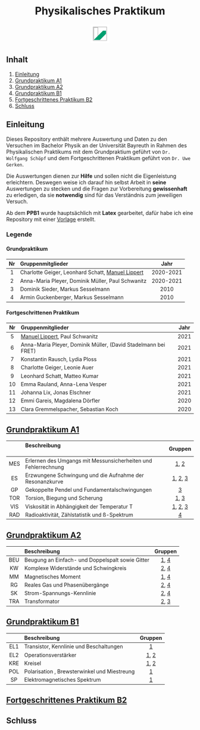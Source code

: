 <h1 align="center">Physikalisches Praktikum</h1>
<p align="center">
  <img src="UniBT_Logo.jpeg" width = 50/>
</p>

## Inhalt
1) [Einleitung](#einleitung)
2) [Grundpraktikum A1](#grundpraktikum-a1)
3) [Grundpraktikum A2](#grundpraktikum-a2)
4) [Grundpraktikum B1](#grundpraktikum-b1)
5) [Fortgeschrittenes Praktikum B2](#fortgeschrittenes-praktikum-b2)
6) [Schluss](#schluss)

## Einleitung
Dieses Repository enthält mehrere Auswertung und Daten zu den Versuchen im Bachelor Physik an der Universität Bayreuth in Rahmen des Physikalischen Praktikums mit dem Grundpraktium geführt von ``Dr. Wolfgang Schöpf`` und dem Fortgeschrittenen Praktikum geführt von ``Dr. Uwe Gerken``.

Die Auswertungen dienen zur **Hilfe** und sollen nicht die Eigenleistung erleichtern. Deswegen weise ich darauf hin selbst Arbeit in **seine** Auswertungen zu stecken und die Fragen zur Vorbereitung **gewissenhaft** zu erledigen, da sie **notwendig** sind für das Verständnis zum jeweiligen Versuch.

Ab dem **PPB1** wurde hauptsächlich mit **Latex** gearbeitet, dafür habe ich eine Repository mit einer [Vorlage](https://github.com/ManeLippert/PraktikumsVorlage) erstellt.

### Legende

#### Grundpraktikum

| Nr | Gruppenmitglieder                                                                   |   Jahr    |
|:--:|:------------------------------------------------------------------------------------|:---------:|
| 1  | Charlotte Geiger, Leonhard Schatt, [Manuel Lippert](https://github.com/ManeLippert) | 2020-2021 |
| 2  | Anna-Maria Pleyer, Dominik Müller, Paul Schwanitz                                   | 2020-2021 |
| 3  | Dominik Sieder, Markus Sesselmann                                                   |   2010    |
| 4  | Armin Guckenberger, Markus Sesselmann                                               |   2010    |

#### Fortgeschrittenen Praktikum

| Nr | Gruppenmitglieder                                                                   |   Jahr    |
|:--:|:------------------------------------------------------------------------------------|:---------:|
| 5  | [Manuel Lippert](https://github.com/ManeLippert), Paul Schwanitz                    |   2021    |
| 6  | Anna-Maria Pleyer, Dominik Müller, (David Stadelmann bei FRET)                      |   2021    |
| 7  | Konstantin Rausch, Lydia Ploss                                                      |   2021    |
| 8  | Charlotte Geiger, Leonie Auer                                                       |   2021    |
| 9  | Leonhard Schatt, Matteo Kumar                                                       |   2021    |
| 10 | Emma Rauland, Anna-Lena Vesper                                                      |   2021    |
| 11 | Johanna Lix, Jonas Elschner                                                         |   2021    |
| 12 | Emmi Gareis, Magdalena Dörfler                                                      |   2020    |
| 13 | Clara Gremmelspacher, Sebastian Koch                                                |   2020    |

## [Grundpraktikum A1](/PPA1)

|         | Beschreibung <img width=500/>                                                      |   Gruppen   |
|:-------:|:------------------------------------------------------------------------------------|:-----------:|
| MES     | Erlernen des Umgangs mit Messunsicherheiten und Fehlerrechnung                      | [1](/PPA1/Versuch_MES/Charlotte_Leo_Manuel/Versuch_MES.pdf), [2](/PPA1/Versuch_MES/Anna-Maria_Dominik_Paul/Auswerteheft%20MES.pdf) |
| ES      | Erzwungene Schwingung und die Aufnahme der Resonanzkurve                            | [1](/PPA1/Versuch_ES/Charlotte_Leo_Manuel/), [2](/PPA1/Versuch_ES/Anna-Maria_Dominik_Paul/Auswerteheft_ES.pdf), [3](/PPA1/Versuch_ES/Dominik_Markus/Versuch_ES.pdf) |
| GP      | Gekoppelte Pendel und Fundamentalschwingungen                                       | [3](/PPA1/Versuch_GP/Markus_Dominik/Versuch_GP.pdf) |
| TOR     | Torsion, Biegung und Scherung                                                       | [1](/PPA1/Versuch_TOR/Charlotte_Leo_Manuel/Versuch_TOR.pdf), [3](/PPA1/Versuch_TOR/Dominik_Markus/Versuch_TOR.pdf) |
| VIS     | Viskosität in Abhängigkeit der Temperatur T                                         | [1](/PPA1/Versuch_VIS/Charlotte_Leo_Manuel/Versuch_VIS.pdf), [2](/PPA1/Versuch_VIS/Anna-Maria_Dominik_Paul/Auswerteheft_VIS.pdf), [3](/PPA1/Versuch_VIS/Dominik_Markus/Versuch_VIS.pdf) |
| RAD     | Radioaktivität, Zählstatistik und ß-Spektrum                                        | [4](/PPA1/Versuch_RAD/Achim_Markus/Versuch_RAD.pdf) |
## [Grundpraktikum A2](/PPA2)

|         | Beschreibung                                                                        |   Gruppen   |
|:-------:|:------------------------------------------------------------------------------------|:-----------:|
| BEU     | Beugung an Einfach- und Doppelspalt sowie Gitter                                    | [1](/PPA2/Versuch_BEU/Charlotte_Leo_Manuel/Versuch_BEU.pdf), [4](/PPA2/Versuch_BEU/Achim_Markus/Versuch_BEU.pdf) |
| KW      | Komplexe Widerstände und Schwingkreis                                               | [2](/PPA2/Versuch_KW/Anna-Maria_Dominik_Paul/Auswertung%20KW.pdf), [4](/PPA2/Versuch_KW/Achim_Markus/Versuch_KW.pdf) |
| MM      | Magnetisches Moment                                                                 | [1](/PPA2/Versuch_MM/Charlotte_Leo_Manuel/Versuch_MM.pdf), [4](/PPA2/Versuch_MM/Achim_Markus/Versuch_MM.pdf) |
| RG      | Reales Gas und Phasenübergänge                                                      | [2](/PPA2/Versuch_RG/Anna-Maria_Dominik_Paul/Auswerteheft_RG.pdf), [4](/PPA2/Versuch_RG/Achim_Markus/Versuch_RG.pdf) |
| SK      | Strom-Spannungs-Kennlinie                                                           | [2](/PPA2/Versuch_SK/Anna-Maria_Dominik_Paul/), [4](/PPA2/Versuch_SK/Achim_Markus/Versuch_SK.pdf) |
| TRA     | Transformator                                                                       | [2](/PPA2/Versuch_TRA/Anna-Maria_Dominik_Paul/Auswertung%20TRA.pdf), [3](/PPA2/Versuch_TRA/Dominik_Markus/Versuch_TRA.pdf) |

## [Grundpraktikum B1](/PPB1)

|         | Beschreibung                                                                        |   Gruppen   |
|:-------:|:------------------------------------------------------------------------------------|:-----------:|
| EL1     | Transistor, Kennlinie und Beschaltungen                                             | [1](/PPB1/Versuch_EL1/Charlotte_Leo_Manuel/Versuch_EL1.pdf) |
| EL2     | Operationsverstärker                                                                | [1](/PPB1/Versuch_EL2/Charlotte_Leo_Manuel/Versuch_EL2.pdf), [2](/PPB1/Versuch_EL2/Anna-Maria_Dominik_Paul/Master.pdf) |
| KRE     | Kreisel                                                                             | [1](/PPB1/Versuch_KRE/Charlotte_Leo_Manuel/Versuch_KRE.pdf), [2](/PPB1/Versuch_KRE/Anna-Maria_Dominik_Paul/Master.pdf) |
| POL     | Polarisation , Brewsterwinkel und Miestreung                                        | [1](/PPB1/Versuch_POL/Charlotte_Leo_Manuel/Versuch_POL.pdf) |
| SP      | Elektromagnetisches Spektrum                                                        | [1](/PPB1/Versuch_SP/Charlotte_Leo_Manuel/Versuch_SP.pdf)  |


## [Fortgeschrittenes Praktikum B2](/PPB2)

## Schluss